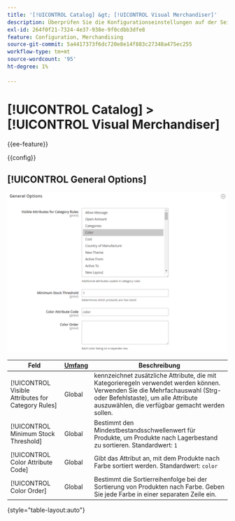 ```yaml
---
title: '[!UICONTROL Catalog] &gt; [!UICONTROL Visual Merchandiser]'
description: Überprüfen Sie die Konfigurationseinstellungen auf der Seite [!UICONTROL Catalog] &gt; [!UICONTROL Visual Merchandiser] des Commerce Admin-Bereichs.
exl-id: 264f0f21-7324-4e37-938e-9f0cdbb3dfe8
feature: Configuration, Merchandising
source-git-commit: 5a4417373f6dc720e8e14f883c27348a475ec255
workflow-type: tm+mt
source-wordcount: '95'
ht-degree: 1%

---
```


# [!UICONTROL Catalog] > [!UICONTROL Visual Merchandiser]

{{ee-feature}}

{{config}}

## [!UICONTROL General Options]

![Allgemeine Optionen](./assets/catalog-visual-merchandiser-general-options.png)<!-- zoom -->

<!-- [General Options](https://experienceleague.adobe.com/en/docs/commerce-admin/marketing/merchandising/visual-merch/smart-attributes-configure) -->

| Feld | [Umfang](../../getting-started/websites-stores-views.md#scope-settings) | Beschreibung |
|--- |--- |--- |
| [!UICONTROL Visible Attributes for Category Rules] | Global | kennzeichnet zusätzliche Attribute, die mit Kategorieregeln verwendet werden können. Verwenden Sie die Mehrfachauswahl (Strg- oder Befehlstaste), um alle Attribute auszuwählen, die verfügbar gemacht werden sollen. |
| [!UICONTROL Minimum Stock Threshold] | Global | Bestimmt den Mindestbestandsschwellenwert für Produkte, um Produkte nach Lagerbestand zu sortieren. Standardwert: `1` |
| [!UICONTROL Color Attribute Code] | Global | Gibt das Attribut an, mit dem Produkte nach Farbe sortiert werden. Standardwert: `color` |
| [!UICONTROL Color Order] | Global | Bestimmt die Sortierreihenfolge bei der Sortierung von Produkten nach Farbe. Geben Sie jede Farbe in einer separaten Zeile ein. |

{style="table-layout:auto"}
